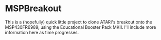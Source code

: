 # MSPBreakout

This is a (hopefully) quick little project to clone ATARI's breakout onto the MSP430FR6989, using the Educational Booster Pack MKII. I'll include more information here as time progresses.